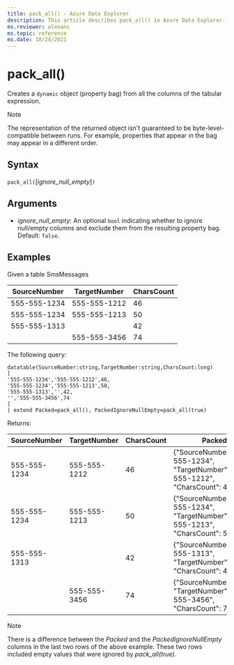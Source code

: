```yaml
---
title: pack_all() - Azure Data Explorer
description: This article describes pack_all() in Azure Data Explorer.
ms.reviewer: alexans
ms.topic: reference
ms.date: 10/24/2021
---
```

# pack_all()

Creates a `dynamic` object (property bag) from all the columns of the tabular expression.

> [!NOTE]
> The representation of the returned object isn't guaranteed to be byte-level-compatible between runs. For example, properties that appear in the bag may appear in a different order.

## Syntax

`pack_all(`[*ignore_null_empty*]`)`

## Arguments

* *ignore_null_empty*: An optional `bool` indicating whether to ignore null/empty columns and exclude them from the resulting property bag. Default: `false`.

## Examples

Given a table SmsMessages 

|SourceNumber |TargetNumber| CharsCount
|---|---|---
|555-555-1234 |555-555-1212 | 46 
|555-555-1234 |555-555-1213 | 50 
|555-555-1313 | | 42 
| |555-555-3456 | 74 

The following query:

<!-- csl: https://help.kusto.windows.net/Samples -->
```kusto
datatable(SourceNumber:string,TargetNumber:string,CharsCount:long)
[
'555-555-1234','555-555-1212',46,
'555-555-1234','555-555-1213',50,
'555-555-1313','',42, 
'','555-555-3456',74 
]
| extend Packed=pack_all(), PackedIgnoreNullEmpty=pack_all(true)
```

Returns:

|SourceNumber |TargetNumber | CharsCount | Packed |PackedIgnoreNullEmpty
|---|---|---|---|---
|555-555-1234 |555-555-1212 | 46 |{"SourceNumber":"555-555-1234", "TargetNumber":"555-555-1212", "CharsCount": 46} | {"SourceNumber":"555-555-1234", "TargetNumber":"555-555-1212", "CharsCount": 46}
|555-555-1234 |555-555-1213 | 50 |{"SourceNumber":"555-555-1234", "TargetNumber":"555-555-1213", "CharsCount": 50} | {"SourceNumber":"555-555-1234", "TargetNumber":"555-555-1213", "CharsCount": 50}
|555-555-1313 | | 42 | {"SourceNumber":"555-555-1313", "TargetNumber":"", "CharsCount": 42} | {"SourceNumber":"555-555-1313", "CharsCount": 42}
| |555-555-3456 | 74 | {"SourceNumber":"", "TargetNumber":"555-555-3456", "CharsCount": 74} | {"TargetNumber":"555-555-3456", "CharsCount": 74}

> [!NOTE]
> There is a difference between the *Packed* and the *PackedIgnoreNullEmpty* columns in the last two rows of the above example. These two rows included empty values that were ignored by *pack_all(true)*.   
